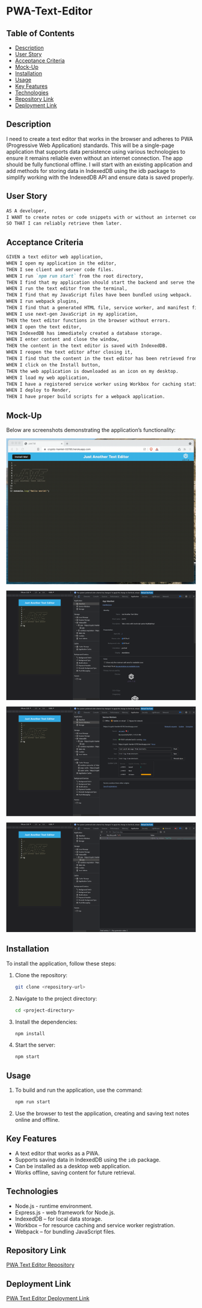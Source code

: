 # PWA-Text-Editor

## Table of Contents
- [Description](#description)
- [User Story](#user-story)
- [Acceptance Criteria](#acceptance-criteria)
- [Mock-Up](#mock-up)
- [Installation](#installation)
- [Usage](#usage)
- [Key Features](#key-features)
- [Technologies](#technologies)
- [Repository Link](#repository-link)
- [Deployment Link](#deployment-link)

## Description
I need to create a text editor that works in the browser and adheres to PWA (Progressive Web Application) standards. This will be a single-page application that supports data persistence using various technologies to ensure it remains reliable even without an internet connection. The app should be fully functional offline. I will start with an existing application and add methods for storing data in IndexedDB using the idb package to simplify working with the IndexedDB API and ensure data is saved properly.

## User Story

```md
AS A developer,
I WANT to create notes or code snippets with or without an internet connection,
SO THAT I can reliably retrieve them later.
```

## Acceptance Criteria

```md
GIVEN a text editor web application,
WHEN I open my application in the editor,
THEN I see client and server code files.
WHEN I run `npm run start` from the root directory,
THEN I find that my application should start the backend and serve the client.
WHEN I run the text editor from the terminal,
THEN I find that my JavaScript files have been bundled using webpack.
WHEN I run webpack plugins,
THEN I find that a generated HTML file, service worker, and manifest file are created.
WHEN I use next-gen JavaScript in my application,
THEN the text editor functions in the browser without errors.
WHEN I open the text editor,
THEN IndexedDB has immediately created a database storage.
WHEN I enter content and close the window,
THEN the content in the text editor is saved with IndexedDB.
WHEN I reopen the text editor after closing it,
THEN I find that the content in the text editor has been retrieved from IndexedDB.
WHEN I click on the Install button,
THEN the web application is downloaded as an icon on my desktop.
WHEN I load my web application,
THEN I have a registered service worker using Workbox for caching static assets.
WHEN I deploy to Render,
THEN I have proper build scripts for a webpack application.
```

## Mock-Up

Below are screenshots demonstrating the application’s functionality:

![Application Demo.](./assets/images/00-demo.gif)

![Manifest file](./assets/images/01-manifest.png)

![Service worker registered](./assets/images/02-service-worker.png)

![IndexedDB storage](./assets/images/03-idb-storage.png)

## Installation

To install the application, follow these steps:

1. Clone the repository:
   ```bash
   git clone <repository-url>
2. Navigate to the project directory:
   ```bash
   cd <project-directory>
3. Install the dependencies:
   ```bash
   npm install
4. Start the server:
   ```bash
   npm start

## Usage

1. To build and run the application, use the command:
   ```bash
   npm run start
2. Use the browser to test the application, creating and saving text notes online and offline.

## Key Features

- A text editor that works as a PWA.
- Supports saving data in IndexedDB using the `idb` package.
- Can be installed as a desktop web application.
- Works offline, saving content for future retrieval.

## Technologies

- Node.js - runtime environment.
- Express.js - web framework for Node.js.
- IndexedDB – for local data storage.
- Workbox – for resource caching and service worker registration.
- Webpack – for bundling JavaScript files.

## Repository Link
[PWA Text Editor Repository](https://github.com/iKeyToLife/PWA-Text-Editor)

## Deployment Link
[PWA Text Editor Deployment Link]()